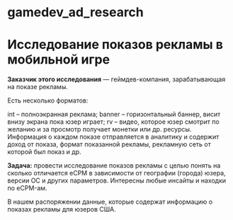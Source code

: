 # gamedev_ad_research
# Исследование показов рекламы в мобильной игре
**Заказчик этого исследования** — геймдев-компания, зарабатывающая на показе рекламы.

Есть несколько форматов:

int – полноэкранная реклама;
banner – горизонтальный баннер, висит внизу экрана пока юзер играет;
rv – видео, которое юзер смотрит по желанию и за просмотр получает монетки или др. ресурсы.
Информация о каждом показе отправляется в аналитику и содержит доход от показа, формат показанной рекламы, рекламную сеть от которой был показ и др.

**Задача:** провести исследование показов рекламы с целью понять на сколько отличается eCPM в зависимости от географии (города) юзера, версии ОС и других параметров. Интересны любые инсайты и находки по eCPM-ам.

В нашем распоряжении данные, которые содержат информацию о показах рекламы для юзеров США.
